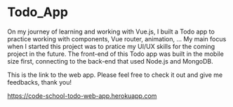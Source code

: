 # Todo_App

On my journey of learning and working with Vue.js, I built a Todo app to practice working with components, Vue router, animation, ... My main focus when I started this project was to pratice my UI/UX skills for the coming project in the future. The front-end of this Todo app was built in the mobile size first, connecting to the back-end that used Node.js and MongoDB.

This is the link to the web app. Please feel free to check it out and give me feedbacks, thank you!

https://code-school-todo-web-app.herokuapp.com

